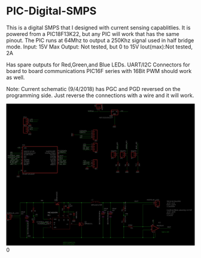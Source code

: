 # PIC-Digital-SMPS
This is a digital SMPS that I designed with current sensing capablitlies. It is powered from a PIC18F13K22, but any PIC will work that has the same pinout. The PIC runs at 64Mhz to output a 250Khz signal used in half bridge mode. 
Input: 15V Max
Output: Not tested, but 0 to 15V
Iout(max):Not tested, 2A

Has spare outputs for Red,Green,and Blue LEDs. 
UART/I2C Connectors for board to board communications
PIC16F series with 16Bit PWM should work as well. 

Note: Current schematic (9/4/2018) has PGC and PGD reversed on the programming side. Just reverse the connections with a wire and it will work.


![Schematic](https://raw.githubusercontent.com/chrissavage2300/PIC-Digital-SMPS/master/PICSMPS.png)
0
